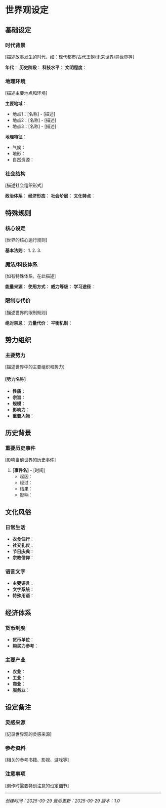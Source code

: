 # 世界观设定

## 基础设定

### 时代背景
[描述故事发生的时代，如：现代都市/古代王朝/未来世界/异世界等]

**年代**：
**历史阶段**：
**科技水平**：
**文明程度**：

### 地理环境
[描述主要地点和环境]

**主要地域**：
- 地点1：[名称] - [描述]
- 地点2：[名称] - [描述]
- 地点3：[名称] - [描述]

**地理特征**：
- 气候：
- 地形：
- 自然资源：

### 社会结构
[描述社会组织形式]

**政治体系**：
**经济形态**：
**社会阶层**：
**文化特点**：

## 特殊规则

### 核心设定
[世界的核心运行规则]

**基本法则**：
1.
2.
3.

### 魔法/科技体系
[如有特殊体系，在此描述]

**能量来源**：
**使用方式**：
**威力等级**：
**学习途径**：

### 限制与代价
[描述世界的限制规则]

**绝对禁忌**：
**力量代价**：
**平衡机制**：

## 势力组织

### 主要势力
[描述世界中的主要组织和势力]

#### [势力名称]
- **性质**：
- **宗旨**：
- **规模**：
- **影响力**：
- **重要人物**：

## 历史背景

### 重要历史事件
[影响当前世界的历史事件]

1. **[事件名]** - [时间]
   - 起因：
   - 经过：
   - 结果：
   - 影响：

## 文化风俗

### 日常生活
- **衣食住行**：
- **社交礼仪**：
- **节日庆典**：
- **宗教信仰**：

### 语言文字
- **主要语言**：
- **文字系统**：
- **特殊用语**：

## 经济体系

### 货币制度
- **货币单位**：
- **购买力参考**：

### 主要产业
- **农业**：
- **工业**：
- **商业**：
- **服务业**：

## 设定备注

### 灵感来源
[记录世界观的灵感来源]

### 参考资料
[相关的参考书籍、影视、游戏等]

### 注意事项
[创作时需要特别注意的设定细节]

---
*创建时间：2025-09-29*
*最后更新：2025-09-29*
*版本：1.0*